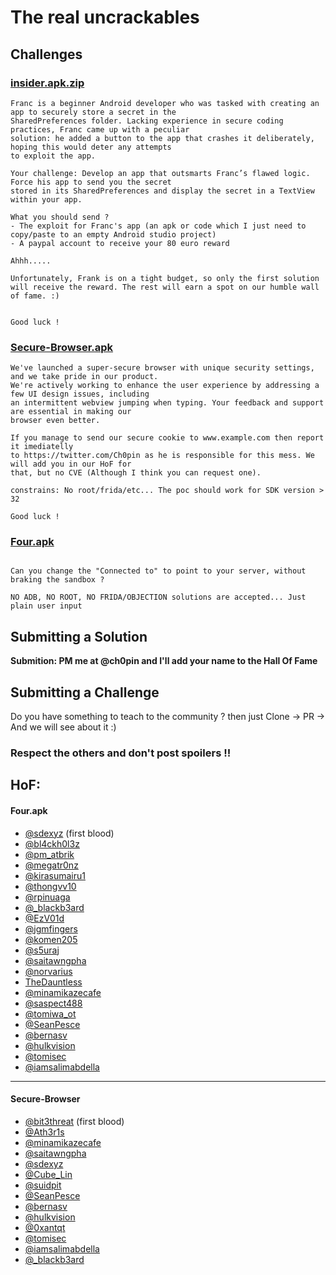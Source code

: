 # The real uncrackables 



## Challenges 

### [insider.apk.zip](https://github.com/user-attachments/files/18202710/insider.apk.zip)

```
Franc is a beginner Android developer who was tasked with creating an app to securely store a secret in the
SharedPreferences folder. Lacking experience in secure coding practices, Franc came up with a peculiar
solution: he added a button to the app that crashes it deliberately, hoping this would deter any attempts
to exploit the app.

Your challenge: Develop an app that outsmarts Franc’s flawed logic. Force his app to send you the secret
stored in its SharedPreferences and display the secret in a TextView within your app. 

What you should send ?
- The exploit for Franc's app (an apk or code which I just need to copy/paste to an empty Android studio project)
- A paypal account to receive your 80 euro reward 

Ahhh.....

Unfortunately, Frank is on a tight budget, so only the first solution will receive the reward. The rest will earn a spot on our humble wall of fame. :)


Good luck ! 

```



### [Secure-Browser.apk](https://github.com/Ch0pin/uncrackable/blob/main/Secure-Browser.1.0.0.apk)

```
We've launched a super-secure browser with unique security settings, and we take pride in our product.
We're actively working to enhance the user experience by addressing a few UI design issues, including
an intermittent webview jumping when typing. Your feedback and support are essential in making our
browser even better.

If you manage to send our secure cookie to www.example.com then report it imediatelly
to https://twitter.com/Ch0pin as he is responsible for this mess. We will add you in our HoF for
that, but no CVE (Although I think you can request one).

constrains: No root/frida/etc... The poc should work for SDK version > 32

Good luck ! 

```


### [Four.apk](https://github.com/Ch0pin/uncrackable/blob/main/four.apk)

```

Can you change the "Connected to" to point to your server, without braking the sandbox ?

NO ADB, NO ROOT, NO FRIDA/OBJECTION solutions are accepted... Just plain user input 
```


## Submitting a Solution

**Submition: PM me at @ch0pin and I'll add your name to the Hall Of Fame**

## Submitting a Challenge 

Do you have something to teach to the community ? then just Clone -> PR -> And we will see about it :) 

### Respect the others and don't post spoilers !!

## HoF:
#### Four.apk
- [@sdexyz](https://twitter.com/sdexyz) (first blood)
- [@bl4ckh0l3z](https://twitter.com/bl4ckh0l3z)  
- [@pm_atbrik](https://twitter.com/m_atbrik) 
- [@megatr0nz](https://twitter.com/megatr0nz) 
- [@kirasumairu1](https://twitter.com/kirasumairu1) 
- [@thongvv10](https://twitter.com/thongvv10)  
- [@rpinuaga](https://twitter.com/rpinuaga)  
- [@_blackb3ard](https://twitter.com/_blackb3ard)
- [@EzV01d](https://twitter.com/EzV01d)
- [@jgmfingers](https://twitter.com/jgmfingers)
- [@komen205](https://twitter.com/komen205) 
- [@s5uraj](https://twitter.com/s5uraj)
- [@saitawngpha](https://twitter.com/saitawngpha)
- [@norvarius](https://twitter.com/norvarius) 
- [TheDauntless](https://github.com/TheDauntless)
- [@minamikazecafe](https://twitter.com/minamikazecafe)
- [@saspect488](https://twitter.com/saspect488)
- [@tomiwa_ot](https://twitter.com/tomiwa_ot)
- [@SeanPesce](https://twitter.com/SeanPesce)
- [@bernasv](https://twitter.com/bernasValente)
- [@hulkvision](https://twitter.com/hulkvision)
- [@tomisec](https://x.com/tomisec)
- [@iamsalimabdella](https://x.com/iamsalimabdella)
----
#### Secure-Browser
- [@bit3threat](https://twitter.com/bit3threat) (first blood)
- [@Ath3r1s](https://twitter.com/Ath3r1s)
- [@minamikazecafe](https://twitter.com/minamikazecafe)
- [@saitawngpha](https://twitter.com/saitawngpha)
- [@sdexyz](https://twitter.com/sdexyz)
- [@Cube_Lin](https://twitter.com/Cube_Lin)
- [@suidpit](https://twitter.com/suidpit)
- [@SeanPesce](https://twitter.com/SeanPesce)
- [@bernasv](https://twitter.com/bernasValente)
- [@hulkvision](https://twitter.com/hulkvision)
- [@0xantqt](https://twitter.com/0xantqt)
- [@tomisec](https://x.com/tomisec)
- [@iamsalimabdella](https://x.com/iamsalimabdella)
- [@_blackb3ard](https://x.com/_blackb3ard)

